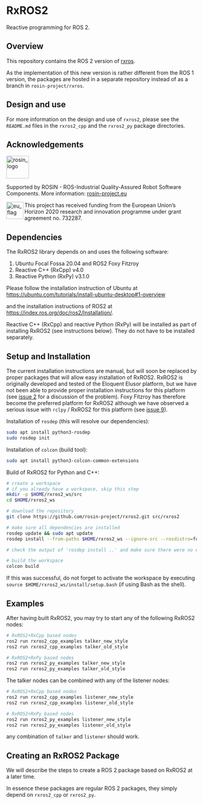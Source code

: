 # RxROS2

Reactive programming for ROS 2.

## Overview

This repository contains the ROS 2 version of [rxros](https://github.com/rosin-project/rxros).

As the implementation of this new version is rather different from the ROS 1 version, the packages are hosted in a separate repository instead of as a branch in `rosin-project/rxros`.


## Design and use

For more information on the design and use of `rxros2`, please see the `README.md` files in the `rxros2_cpp` and the `rxros2_py` package directories.


## Acknowledgements

<!--
    ROSIN acknowledgement from the ROSIN press kit
    @ https://github.com/rosin-project/press_kit
-->

<a href="http://rosin-project.eu">
  <img src="http://rosin-project.eu/wp-content/uploads/rosin_ack_logo_wide.png" alt="rosin_logo" height="60">
</a>

Supported by ROSIN - ROS-Industrial Quality-Assured Robot Software Components.
More information: <a href="http://rosin-project.eu">rosin-project.eu</a>

<img src="http://rosin-project.eu/wp-content/uploads/rosin_eu_flag.jpg" alt="eu_flag" height="45" align="left" >

This project has received funding from the European Union’s Horizon 2020 research and innovation programme under grant agreement no. 732287.


## Dependencies

The RxROS2 library depends on and uses the following software:

 1. Ubuntu Focal Fossa 20.04 and ROS2 Foxy Fitzroy
 1. Reactive C++ (RxCpp) v4.0
 1. Reactive Python (RxPy) v3.1.0

Please follow the installation instruction of Ubuntu at
https://ubuntu.com/tutorials/install-ubuntu-desktop#1-overview

and the installation instructions of ROS2 at
https://index.ros.org/doc/ros2/Installation/.

Reactive C++ (RxCpp) and reactive Python (RxPy) will be installed as part of installing RxROS2 (see instructions below).
They do not have to be installed separately.


## Setup and Installation

The current installation instructions are manual, but will soon be replaced by proper packages that will allow easy installation of RxROS2.
RxROS2 is originally developed and tested of the Eloquent Elusor platform, but we have not been able to provide proper installation instructions for this platform (see [issue 2](https://github.com/rosin-project/rxros2/issues/2) for a discussion of the problem).
Foxy Fitzroy has therefore become the preferred platform for RxROS2 although we have observed a serious issue with `rclpy` / RxROS2 for this platform (see [issue 9](https://github.com/rosin-project/rxros9/issues/2)).

Installation of `rosdep` (this will resolve our dependencies):

```bash
sudo apt install python3-rosdep
sudo rosdep init
```

Installation of `colcon` (build tool):

```bash
sudo apt install python3-colcon-common-extensions
```

Build of RxROS2 for Python and C++:

```bash
# create a workspace
# if you already have a workspace, skip this step
mkdir -p $HOME/rxros2_ws/src
cd $HOME/rxros2_ws

# download the repository
git clone https://github.com/rosin-project/rxros2.git src/rxros2

# make sure all dependencies are installed
rosdep update && sudo apt update
rosdep install --from-paths $HOME/rxros2_ws --ignore-src --rosdistro=foxy

# check the output of 'rosdep install ..' and make sure there were no errors

# build the workspace
colcon build
```

If this was successful, do not forget to activate the workspace by executing `source $HOME/rxros2_ws/install/setup.bash` (if using Bash as the shell).


## Examples

After having built RxROS2, you may try to start any of the following RxROS2 nodes:

```bash
# RxROS2+RxCpp based nodes
ros2 run rxros2_cpp_examples talker_new_style
ros2 run rxros2_cpp_examples talker_old_style

# RxROS2+RxPy based nodes
ros2 run rxros2_py_examples talker_new_style
ros2 run rxros2_py_examples talker_old_style
```

The talker nodes can be combined with any of the listener nodes:

```bash
# RxROS2+RxCpp based nodes
ros2 run rxros2_cpp_examples listener_new_style
ros2 run rxros2_cpp_examples listener_old_style

# RxROS2+RxPy based nodes
ros2 run rxros2_py_examples listener_new_style
ros2 run rxros2_py_examples listener_old_style
```

any combination of `talker` and `listener` should work.


## Creating an RxROS2 Package

We will describe the steps to create a ROS 2 package based on RxROS2 at a later time.

In essence these packages are regular ROS 2 packages, they simply depend on `rxros2_cpp` or `rxros2_py`.
